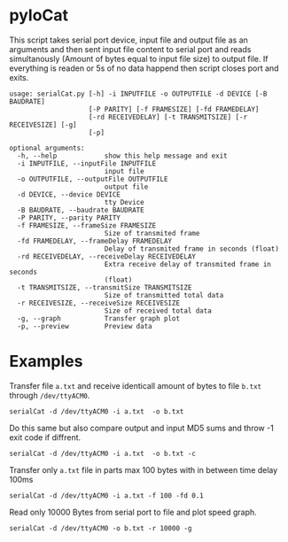 # pyIoCat
This script takes serial port device, input file and output file as an arguments and then sent input file content to serial port and reads simultanously (Amount of bytes equal to input file size) to output file. If everything is readen or 5s of no data happend then script closes port and exits.

```shell
usage: serialCat.py [-h] -i INPUTFILE -o OUTPUTFILE -d DEVICE [-B BAUDRATE]
                    [-P PARITY] [-f FRAMESIZE] [-fd FRAMEDELAY]
                    [-rd RECEIVEDELAY] [-t TRANSMITSIZE] [-r RECEIVESIZE] [-g]
                    [-p]

optional arguments:
  -h, --help            show this help message and exit
  -i INPUTFILE, --inputFile INPUTFILE
                        input file
  -o OUTPUTFILE, --outputFile OUTPUTFILE
                        output file
  -d DEVICE, --device DEVICE
                        tty Device
  -B BAUDRATE, --baudrate BAUDRATE
  -P PARITY, --parity PARITY
  -f FRAMESIZE, --frameSize FRAMESIZE
                        Size of transmited frame
  -fd FRAMEDELAY, --frameDelay FRAMEDELAY
                        Delay of transmited frame in seconds (float)
  -rd RECEIVEDELAY, --receiveDelay RECEIVEDELAY
                        Extra receive delay of transmited frame in seconds
                        (float)
  -t TRANSMITSIZE, --transmitSize TRANSMITSIZE
                        Size of transmitted total data
  -r RECEIVESIZE, --receiveSize RECEIVESIZE
                        Size of received total data
  -g, --graph           Transfer graph plot
  -p, --preview         Preview data
```

# Examples

Transfer file `a.txt` and receive identicall amount of bytes to file `b.txt` through `/dev/ttyACM0`.

```shell
serialCat -d /dev/ttyACM0 -i a.txt  -o b.txt
```

Do this same but also compare output and input MD5 sums and throw -1 exit code if diffrent.

```shell
serialCat -d /dev/ttyACM0 -i a.txt  -o b.txt -c
```

Transfer only `a.txt` file in parts max 100 bytes with in between time delay 100ms

```shell
serialCat -d /dev/ttyACM0 -i a.txt -f 100 -fd 0.1
```

Read only 10000 Bytes from serial port to file and plot speed graph.

```shell
serialCat -d /dev/ttyACM0 -o b.txt -r 10000 -g
```

